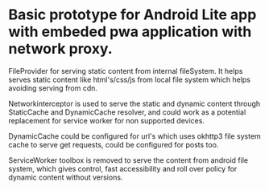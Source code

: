 # Basic prototype for Android Lite app with embeded pwa application with network proxy.

FileProvider for serving static content from internal fileSystem. It helps serves static content like html's/css/js from local file system which helps avoiding serving from cdn.

Networkinterceptor is used to serve the static and dynamic content through StaticCache and DynamicCache resolver, and could work as a potential replacement for service worker for non supported devices.

DynamicCache could be configured for url's which uses okhttp3 file system cache to serve get requests, could be configured for posts too.

ServiceWorker toolbox is removed to serve the content from android file system, which gives control, fast accessibility and roll over policy for dynamic content without versions.
